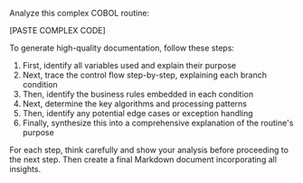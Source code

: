 Analyze this complex COBOL routine:

[PASTE COMPLEX CODE]

To generate high-quality documentation, follow these steps:
1. First, identify all variables used and explain their purpose
2. Next, trace the control flow step-by-step, explaining each branch condition
3. Then, identify the business rules embedded in each condition
4. Next, determine the key algorithms and processing patterns
5. Then, identify any potential edge cases or exception handling
6. Finally, synthesize this into a comprehensive explanation of the routine's purpose

For each step, think carefully and show your analysis before proceeding to the next step. Then create a final Markdown document incorporating all insights.